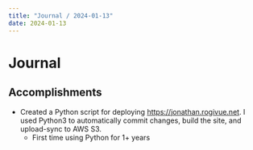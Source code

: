 ```yaml
---
title: "Journal / 2024-01-13"
date: 2024-01-13
---
```

# Journal

## Accomplishments
- Created a Python script for deploying https://jonathan.rogivue.net. I used Python3 to automatically commit changes, build the site, and upload-sync to AWS S3. 
  - First time using Python for 1+ years
